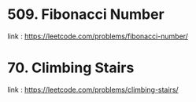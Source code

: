 # 509. Fibonacci Number

link : https://leetcode.com/problems/fibonacci-number/

# 70. Climbing Stairs

link : https://leetcode.com/problems/climbing-stairs/